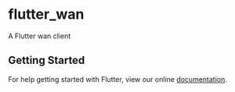 # flutter_wan

A Flutter wan client

## Getting Started

For help getting started with Flutter, view our online
[documentation](https://flutter.io/).
